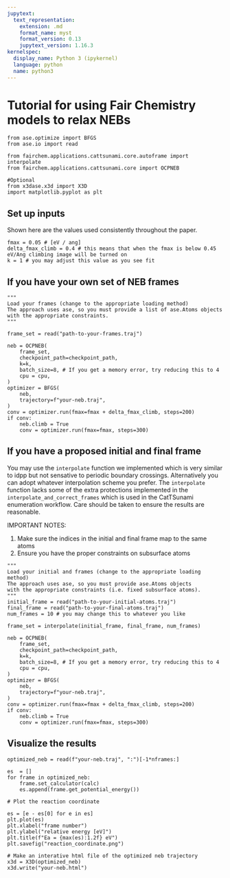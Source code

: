 ```yaml
---
jupytext:
  text_representation:
    extension: .md
    format_name: myst
    format_version: 0.13
    jupytext_version: 1.16.3
kernelspec:
  display_name: Python 3 (ipykernel)
  language: python
  name: python3
---
```


# Tutorial for using Fair Chemistry models to relax NEBs

```{code-cell} ipython3
from ase.optimize import BFGS
from ase.io import read

from fairchem.applications.cattsunami.core.autoframe import interpolate
from fairchem.applications.cattsunami.core import OCPNEB

#Optional
from x3dase.x3d import X3D
import matplotlib.pyplot as plt
```

## Set up inputs

Shown here are the values used consistently throughout the paper.

```{code-cell} ipython3
fmax = 0.05 # [eV / ang]
delta_fmax_climb = 0.4 # this means that when the fmax is below 0.45 eV/Ang climbing image will be turned on
k = 1 # you may adjust this value as you see fit
```

## If you have your own set of NEB frames

```{code-cell} ipython3
"""
Load your frames (change to the appropriate loading method)
The approach uses ase, so you must provide a list of ase.Atoms objects
with the appropriate constraints.
"""

frame_set = read("path-to-your-frames.traj")
```

```{code-cell} ipython3
neb = OCPNEB(
    frame_set,
    checkpoint_path=checkpoint_path,
    k=k,
    batch_size=8, # If you get a memory error, try reducing this to 4
    cpu = cpu,
)
optimizer = BFGS(
    neb,
    trajectory=f"your-neb.traj",
)
conv = optimizer.run(fmax=fmax + delta_fmax_climb, steps=200)
if conv:
    neb.climb = True
    conv = optimizer.run(fmax=fmax, steps=300)
```

## If you have a proposed initial and final frame

You may use the `interpolate` function we implemented which is very similar to idpp but not sensative to periodic boundary crossings. Alternatively you can adopt whatever interpolation scheme you prefer. The `interpolate` function lacks some of the extra protections implemented in the `interpolate_and_correct_frames` which is used in the CatTSunami enumeration workflow. Care should be taken to ensure the results are reasonable.

IMPORTANT NOTES: 
1. Make sure the indices in the initial and final frame map to the same atoms
2. Ensure you have the proper constraints on subsurface atoms

```{code-cell} ipython3
"""
Load your initial and frames (change to the appropriate loading method)
The approach uses ase, so you must provide ase.Atoms objects
with the appropriate constraints (i.e. fixed subsurface atoms).
"""
initial_frame = read("path-to-your-initial-atoms.traj")
final_frame = read("path-to-your-final-atoms.traj")
num_frames = 10 # you may change this to whatever you like
```

```{code-cell} ipython3
frame_set = interpolate(initial_frame, final_frame, num_frames)

neb = OCPNEB(
    frame_set,
    checkpoint_path=checkpoint_path,
    k=k,
    batch_size=8, # If you get a memory error, try reducing this to 4
    cpu = cpu,
)
optimizer = BFGS(
    neb,
    trajectory=f"your-neb.traj",
)
conv = optimizer.run(fmax=fmax + delta_fmax_climb, steps=200)
if conv:
    neb.climb = True
    conv = optimizer.run(fmax=fmax, steps=300)
```

## Visualize the results

```{code-cell} ipython3
optimized_neb = read(f"your-neb.traj", ":")[-1*nframes:]
```

```{code-cell} ipython3
es  = []
for frame in optimized_neb:
    frame.set_calculator(calc)
    es.append(frame.get_potential_energy())
```

```{code-cell} ipython3
# Plot the reaction coordinate

es = [e - es[0] for e in es]
plt.plot(es)
plt.xlabel("frame number")
plt.ylabel("relative energy [eV]")
plt.title(f"Ea = {max(es):1.2f} eV")
plt.savefig("reaction_coordinate.png")
```

```{code-cell} ipython3
# Make an interative html file of the optimized neb trajectory
x3d = X3D(optimized_neb)
x3d.write("your-neb.html")
```

